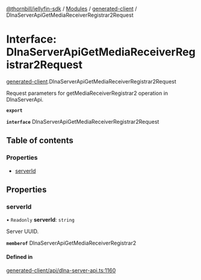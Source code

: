 [@thornbill/jellyfin-sdk](../README.md) / [Modules](../modules.md) / [generated-client](../modules/generated_client.md) / DlnaServerApiGetMediaReceiverRegistrar2Request

# Interface: DlnaServerApiGetMediaReceiverRegistrar2Request

[generated-client](../modules/generated_client.md).DlnaServerApiGetMediaReceiverRegistrar2Request

Request parameters for getMediaReceiverRegistrar2 operation in DlnaServerApi.

**`export`**

**`interface`** DlnaServerApiGetMediaReceiverRegistrar2Request

## Table of contents

### Properties

- [serverId](generated_client.DlnaServerApiGetMediaReceiverRegistrar2Request.md#serverid)

## Properties

### serverId

• `Readonly` **serverId**: `string`

Server UUID.

**`memberof`** DlnaServerApiGetMediaReceiverRegistrar2

#### Defined in

[generated-client/api/dlna-server-api.ts:1160](https://github.com/jellyfin/jellyfin-sdk-typescript/blob/fa599ae/src/generated-client/api/dlna-server-api.ts#L1160)
